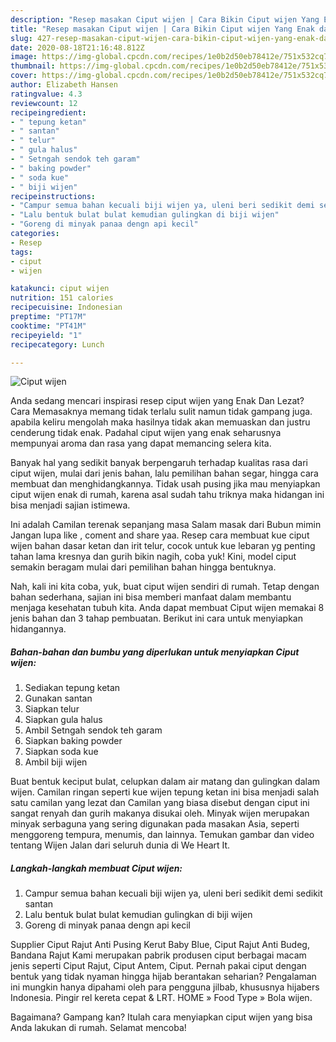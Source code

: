 ```yaml
---
description: "Resep masakan Ciput wijen | Cara Bikin Ciput wijen Yang Enak dan Simpel"
title: "Resep masakan Ciput wijen | Cara Bikin Ciput wijen Yang Enak dan Simpel"
slug: 427-resep-masakan-ciput-wijen-cara-bikin-ciput-wijen-yang-enak-dan-simpel
date: 2020-08-18T21:16:48.812Z
image: https://img-global.cpcdn.com/recipes/1e0b2d50eb78412e/751x532cq70/ciput-wijen-foto-resep-utama.jpg
thumbnail: https://img-global.cpcdn.com/recipes/1e0b2d50eb78412e/751x532cq70/ciput-wijen-foto-resep-utama.jpg
cover: https://img-global.cpcdn.com/recipes/1e0b2d50eb78412e/751x532cq70/ciput-wijen-foto-resep-utama.jpg
author: Elizabeth Hansen
ratingvalue: 4.3
reviewcount: 12
recipeingredient:
- " tepung ketan"
- " santan"
- " telur"
- " gula halus"
- " Setngah sendok teh garam"
- " baking powder"
- " soda kue"
- " biji wijen"
recipeinstructions:
- "Campur semua bahan kecuali biji wijen ya, uleni beri sedikit demi sedikit santan"
- "Lalu bentuk bulat bulat kemudian gulingkan di biji wijen"
- "Goreng di minyak panaa dengn api kecil"
categories:
- Resep
tags:
- ciput
- wijen

katakunci: ciput wijen 
nutrition: 151 calories
recipecuisine: Indonesian
preptime: "PT17M"
cooktime: "PT41M"
recipeyield: "1"
recipecategory: Lunch

---
```



![Ciput wijen](https://img-global.cpcdn.com/recipes/1e0b2d50eb78412e/751x532cq70/ciput-wijen-foto-resep-utama.jpg)

Anda sedang mencari inspirasi resep ciput wijen yang Enak Dan Lezat? Cara Memasaknya memang tidak terlalu sulit namun tidak gampang juga. apabila keliru mengolah maka hasilnya tidak akan memuaskan dan justru cenderung tidak enak. Padahal ciput wijen yang enak seharusnya mempunyai aroma dan rasa yang dapat memancing selera kita.

Banyak hal yang sedikit banyak berpengaruh terhadap kualitas rasa dari ciput wijen, mulai dari jenis bahan, lalu pemilihan bahan segar, hingga cara membuat dan menghidangkannya. Tidak usah pusing jika mau menyiapkan ciput wijen enak di rumah, karena asal sudah tahu triknya maka hidangan ini bisa menjadi sajian istimewa.

Ini adalah Camilan terenak sepanjang masa Salam masak dari Bubun mimin Jangan lupa like , coment and share yaa. Resep cara membuat kue ciput wijen bahan dasar ketan dan irit telur, cocok untuk kue lebaran yg penting tahan lama kresnya dan gurih bikin nagih, coba yuk! Kini, model ciput semakin beragam mulai dari pemilihan bahan hingga bentuknya.


Nah, kali ini kita coba, yuk, buat ciput wijen sendiri di rumah. Tetap dengan bahan sederhana, sajian ini bisa memberi manfaat dalam membantu menjaga kesehatan tubuh kita. Anda dapat membuat Ciput wijen memakai 8 jenis bahan dan 3 tahap pembuatan. Berikut ini cara untuk menyiapkan hidangannya.

<!--inarticleads1-->

##### Bahan-bahan dan bumbu yang diperlukan untuk menyiapkan Ciput wijen:

1. Sediakan  tepung ketan
1. Gunakan  santan
1. Siapkan  telur
1. Siapkan  gula halus
1. Ambil  Setngah sendok teh garam
1. Siapkan  baking powder
1. Siapkan  soda kue
1. Ambil  biji wijen


Buat bentuk keciput bulat, celupkan dalam air matang dan gulingkan dalam wijen. Camilan ringan seperti kue wijen tepung ketan ini bisa menjadi salah satu camilan yang lezat dan Camilan yang biasa disebut dengan ciput ini sangat renyah dan gurih makanya disukai oleh. Minyak wijen merupakan minyak serbaguna yang sering digunakan pada masakan Asia, seperti menggoreng tempura, menumis, dan lainnya. Temukan gambar dan video tentang Wijen Jalan dari seluruh dunia di We Heart It. 

<!--inarticleads2-->

##### Langkah-langkah membuat Ciput wijen:

1. Campur semua bahan kecuali biji wijen ya, uleni beri sedikit demi sedikit santan
1. Lalu bentuk bulat bulat kemudian gulingkan di biji wijen
1. Goreng di minyak panaa dengn api kecil


Supplier Ciput Rajut Anti Pusing Kerut Baby Blue, Ciput Rajut Anti Budeg, Bandana Rajut Kami merupakan pabrik produsen ciput berbagai macam jenis seperti Ciput Rajut, Ciput Antem, Ciput. Pernah pakai ciput dengan bentuk yang tidak nyaman hingga hijab berantakan seharian? Pengalaman ini mungkin hanya dipahami oleh para pengguna jilbab, khususnya hijabers Indonesia. Pingir rel kereta cepat &amp; LRT. HOME » Food Type » Bola wijen. 

Bagaimana? Gampang kan? Itulah cara menyiapkan ciput wijen yang bisa Anda lakukan di rumah. Selamat mencoba!
